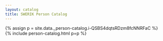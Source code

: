 ```yaml
---
layout: catalog
title: SWERIK Person Catalog
---
```

{% assign p = site.data._person-catalog.i-QSBS4dqtsRDzm8fcNNRFaC %}
{% include person-catalog.html p=p %}

